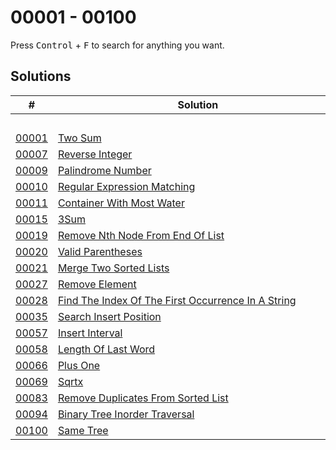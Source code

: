 # 00001 - 00100

Press <kbd>Control</kbd> + <kbd>F</kbd> to search for anything you want.

## Solutions
| # | Solution | Topic | Difficulty |
| --- | --- | --- | --- |
| | &emsp;&emsp;&emsp;&emsp;&emsp;&emsp;&emsp;&emsp;&emsp;&emsp;&emsp;&emsp;&emsp;&emsp;&emsp;&emsp;&emsp;&emsp;&emsp;&emsp;&emsp;&emsp;&emsp;&emsp;&emsp;&emsp;&emsp;&emsp; | &emsp;&emsp;&emsp;&emsp;&emsp;&emsp;&emsp;&emsp;&emsp;&emsp; | |  
| [00001](https://leetcode.com/problems/two-sum/) | [Two Sum](00001-two-sum.cpp) | `Hashmap` | Easy |  
| [00007](https://leetcode.com/problems/reverse-integer/) | [Reverse Integer](00007-reverse-integer.cpp) | `Math` | Medium |  
| [00009](https://leetcode.com/problems/palindrome-number/) | [Palindrome Number](00009-palindrome-number.cpp) | `String` | Easy |  
| [00010](https://leetcode.com/problems/regular-expression-matching/) | [Regular Expression Matching](00010-regular-expression-matching.cpp) | `Dynamic-Programming` | Hard |  
| [00011](https://leetcode.com/problems/container-with-most-water/) | [Container With Most Water](00011-container-with-most-water.cpp) | `Two-Pointers` | Medium |  
| [00015](https://leetcode.com/problems/3sum/) | [3Sum](00015-3sum.cpp) | `Two-Pointers` | Medium |  
| [00019](https://leetcode.com/problems/remove-nth-node-from-end-of-list/) | [Remove Nth Node From End Of List](00019-remove-nth-node-from-end-of-list.cpp) | `Linked-List` | Medium |  
| [00020](https://leetcode.com/problems/valid-parentheses/) | [Valid Parentheses](00020-valid-parentheses.cpp) | `Stack` | Easy |  
| [00021](https://leetcode.com/problems/merge-two-sorted-lists/) | [Merge Two Sorted Lists](00021-merge-two-sorted-lists.cpp) | `Linked-List` | Easy |  
| [00027](https://leetcode.com/problems/remove-element/) | [Remove Element](00027-remove-element.cpp) | `Two-Pointers` | Easy |  
| [00028](https://leetcode.com/problems/find-the-index-of-the-first-occurrence-in-a-string/) | [Find The Index Of The First Occurrence In A String](00028-find-the-index-of-the-first-occurrence-in-a-string.cpp) | `String` | Easy |  
| [00035](https://leetcode.com/problems/search-insert-position/) | [Search Insert Position](00035-search-insert-position.cpp) | `Binary-Search` | Easy |  
| [00057](https://leetcode.com/problems/insert-interval/) | [Insert Interval](00057-insert-interval.cpp) | `Array` | Medium |  
| [00058](https://leetcode.com/problems/length-of-last-word/) | [Length Of Last Word](00058-length-of-last-word.cpp) | `String` | Easy |  
| [00066](https://leetcode.com/problems/plus-one/) | [Plus One](00066-plus-one.cpp) | `Math` | Easy |  
| [00069](https://leetcode.com/problems/sqrtx/) | [Sqrtx](00069-sqrtx.cpp) | `Binary-Search` | Easy |  
| [00083](https://leetcode.com/problems/remove-duplicates-from-sorted-list/) | [Remove Duplicates From Sorted List](00083-remove-duplicates-from-sorted-list.cpp) | `Linked-List` | Easy |  
| [00094](https://leetcode.com/problems/binary-tree-inorder-traversal/) | [Binary Tree Inorder Traversal](00094-binary-tree-inorder-traversal.cpp) | `Tree` | Easy |  
| [00100](https://leetcode.com/problems/same-tree/) | [Same Tree](00100-same-tree.cpp) | `Tree` | Easy |  
